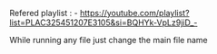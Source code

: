 Refered playlist : - https://youtube.com/playlist?list=PLAC325451207E3105&si=BQHYk-VpLz9jiD_-

While running any file just change the main file name

